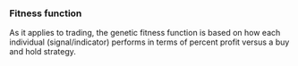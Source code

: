 ### Fitness function
As it applies to trading, the genetic fitness function is based on how each individual (signal/indicator) 
performs in terms of percent profit versus a buy and hold strategy.